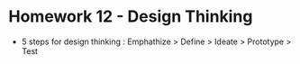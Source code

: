 # Homework 12 - Design Thinking

- 5 steps for design thinking : Emphathize > Define > Ideate > Prototype > Test
